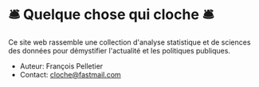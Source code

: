 # :bellhop_bell: Quelque chose qui cloche :bellhop_bell:

Ce site web rassemble une collection d'analyse statistique et de sciences des données pour démystifier l'actualité et les politiques publiques.

* Auteur: François Pelletier
* Contact: [cloche@fastmail.com](mailto:cloche@fastmail.com)

